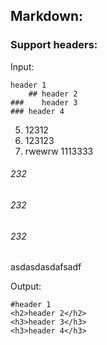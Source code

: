 ## Markdown:

### Support headers:

Input:
```
header 1
    ## header 2
###    header 3
### header 4
```

5. 12312
6. 123123
7. rwewrw
1113333

###### 232
<h6>232</h6>

###### 232

<asfsdf>asdasdasdafsadf</asfsdf>

Output:
```
#header 1
<h2>header 2</h2>
<h3>header 3</h3>
<h3>header 4</h3>
```
